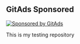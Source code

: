 <!-- GitAds-Verify: 95U25SL5BM6WM7JY355OILUMN9N5KS34 -->
## GitAds Sponsored
[![Sponsored by GitAds](https://gitads.dev/v1/ad-serve?source=shehzensidiq/open-cv-essentials@github)](https://gitads.dev/v1/ad-track?source=shehzensidiq/open-cv-essentials@github)






This is my testing repository
